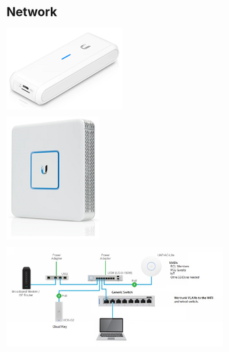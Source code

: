 # Network



![Unifi Cloud Key](../.gitbook/assets/image%20%2861%29.png)



![Unifi Security Gateway](../.gitbook/assets/image%20%2865%29.png)



![](../.gitbook/assets/new-rcl-network.jpg)



